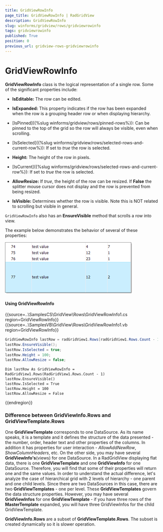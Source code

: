 ```yaml
---
title: GridViewRowInfo
page_title: GridViewRowInfo | RadGridView
description: GridViewRowInfo
slug: winforms/gridview/rows/gridviewrowinfo
tags: gridviewrowinfo
published: True
position: 0
previous_url: gridview-rows-gridviewrowinfo
---
```


# GridViewRowInfo

__GridViewRowInfo__ class is the logical representation of a single row. Some of the significant properties include:

* __IsEditable:__ The row can be edited.

* __IsExpanded:__ This property indicates if the row has been expanded when the row is a grouping header row or when displaying hierarchy.

* [IsPinned]({%slug winforms/gridview/rows/pinned-rows%}): Can be pinned to the top of the grid so the row will always be visible, even when scrolling.

* [IsSelected]({%slug winforms/gridview/rows/selected-rows-and-current-row%}): If set to *true* the row is selected.

* __Height:__ The height of the row in pixels.

* [IsCurrent]({%slug winforms/gridview/rows/selected-rows-and-current-row%}): If set to *true* the row is selected.

* __AllowResize:__ If  *true*, the height of the row can be resized. If __False__ the splitter mouse cursor does not display and the row is prevented from being resized.
          

* __IsVisible:__ Determines whether the row is visible. Note this is NOT related to scrolling but visible in general.

`GridViewRowInfo` also has an __EnsureVisible__ method that scrolls a row into view.
      

The example below demonstrates the behavior of several of these properties:

![gridview-rows-gridviewrowinfo 001](images/gridview-rows-gridviewrowinfo001.png)

#### Using GridViewRowInfo 

{{source=..\SamplesCS\GridView\Rows\GridViewRowInfo1.cs region=GridViewRowInfo}} 
{{source=..\SamplesVB\GridView\Rows\GridViewRowInfo1.vb region=GridViewRowInfo}} 

````C#
GridViewRowInfo lastRow = radGridView1.Rows[radGridView1.Rows.Count - 1];
lastRow.EnsureVisible();
lastRow.IsSelected = true;
lastRow.Height = 100;
lastRow.AllowResize = false;

````
````VB.NET
Dim lastRow As GridViewRowInfo = RadGridView1.Rows(RadGridView1.Rows.Count - 1)
lastRow.EnsureVisible()
lastRow.IsSelected = True
lastRow.Height = 100
lastRow.AllowResize = False

````

{{endregion}} 

### Difference between GridViewInfo.Rows and GridViewTemplate.Rows

One __GridViewTemplate__ corresponds to one DataSource. As its name speaks, it is a template and it defines the structure of the data presented - the number, order, header text and other properties of the columns. In addition it has properties for user interaction - *AllowAddNewRow*, *ShowColumnHeaders*, etc. On the other side, you may have several __GridViewInfo's__(views) for one DataSource. In a RadGridView displaying flat data, there is one __GridViewTemplate__ and one __GridViewInfo__ for one DataSource. Therefore, you will find that some of their properties will return one and the same values. In order to understand the actual difference, let's analyze the case of hierarchical grid with 2 levels of hierarchy - one parent and one child levels. Since there are two DataSources in this case, there are two __GridViewTemplates__ - one per level. These __GridViewTemplates__ govern the data structure properties. However, you may have several __GridViewInfos__ for one __GridViewTemplate__ - if you have three rows of the __MasterTemplate__ expanded, you will have three GridViewInfos for the child GridViewTemplate.
        
__GridViewInfo.Rows__ are a subset of __GridVIewTemplate.Rows__. The subset is created dynamically so it is slower operation.
        
